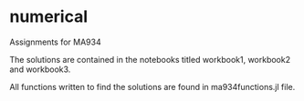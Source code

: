 # numerical
Assignments for MA934

The solutions are contained in the notebooks titled workbook1, workbook2 and workbook3.

All functions written to find the solutions are found in ma934functions.jl file.
